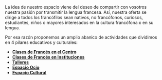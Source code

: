 La idea de nuestro espacio viene del deseo de compartir con vosotros nuestra pasión por transmitir la lengua francesa. Así, nuestra oferta se dirige a todos los francófilos ­sean nativos, no francófonos, curiosos, estudiantes, niños o mayores­ interesados en la cultura francófona o en su lengua.

Por esa razón proponemos un amplio abanico de actividades que dividimos en 4 pilares educativos y culturales:

- **[Clases de Francés en el Centro](es/clases-de-frances-en-el-centro.html)**
- **[Clases de Francés en Instituciones](es/clases-de-frances-en-instituciones.html)**
- **[Talleres](es/talleres.html)**
- **[Espacio Ocio](es/espacio-ocio.html)**
- **[Espacio Cultural](es/espacio-cultural.html)**
